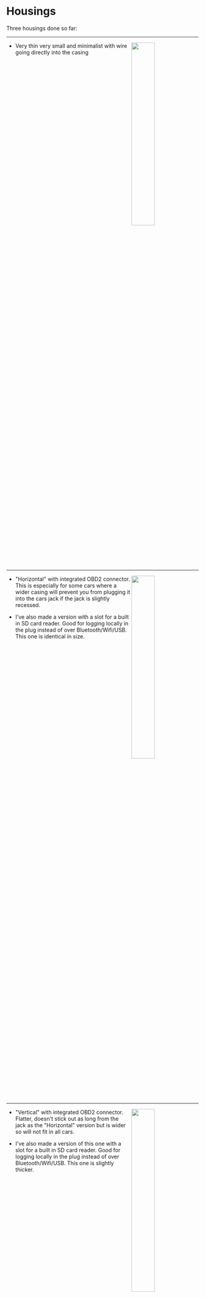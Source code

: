 # Housings

Three housings done so far:

<hr>
<img src=https://user-images.githubusercontent.com/32169384/138956907-5b824772-4a7d-4e6e-83ae-9dbffd630f16.jpg width=35% align=right>  
  
- Very thin very small and minimalist with wire going directly into the casing
<br clear=all>
<hr>
  
<img src=https://user-images.githubusercontent.com/32169384/142175879-03e20653-0231-47e1-94f6-b4317e00aabb.jpg width=35% align=right>  

- "Horizontal" with integrated OBD2 connector. This is especially for some cars where a wider casing will prevent you from plugging it into the cars jack if the jack is slightly recessed.  
  
- I've also made a version with a slot for a built in SD card reader. Good for logging locally in the plug instead of over Bluetooth/Wifi/USB. This one is identical in size.
<br clear=all>
<hr>

<img src=https://user-images.githubusercontent.com/32169384/143077864-54e38de2-3b4a-4f49-bef5-e98d03e61bf6.jpg  width=35% align=right>  

- "Vertical" with integrated OBD2 connector. Flatter, doesn't stick out as long from the jack as the "Horizontal" version but is wider so will not fit in all cars.  
  
- I've also made a version of this one with a slot for a built in SD card reader. Good for logging locally in the plug instead of over Bluetooth/Wifi/USB. This one is slightly thicker.
<br clear=all>
<hr>


# With an OBD2 connector

Housing with an OBD2 connector so you can plug it in to the car directly.  

![4](https://user-images.githubusercontent.com/32169384/140327702-404299cf-1bcb-4222-90e2-c371de580c0e.jpg)

![142067937-3678866e-b6aa-4547-876a-56e76185f119](https://user-images.githubusercontent.com/32169384/142175879-03e20653-0231-47e1-94f6-b4317e00aabb.jpg)

![transparent-case-1](https://user-images.githubusercontent.com/32169384/140562989-ef19db84-efe9-4cef-b11b-e821bd927e71.jpg)

![transparent-case-2](https://user-images.githubusercontent.com/32169384/140562995-4514f3ca-1906-4697-8e62-0634e4d86257.jpg)

# Minimalist small and flat

![small-housing(0)](https://user-images.githubusercontent.com/32169384/138956886-f83ddebf-1960-4e5f-990a-a6d5ac4cba14.jpg)

![small-housing(1)](https://user-images.githubusercontent.com/32169384/138956907-5b824772-4a7d-4e6e-83ae-9dbffd630f16.jpg)

![small-housing(3)](https://user-images.githubusercontent.com/32169384/138956928-8b44a92c-3336-4f66-8bfb-3b2ae9432360.jpg)

![small-housing(2)](https://user-images.githubusercontent.com/32169384/138956945-97b0403a-e5a8-471f-bc6c-01ba239a281d.jpg)

![138956907-5b824772-4a7d-4e6e-83ae-9dbffd630f16](https://user-images.githubusercontent.com/32169384/143060877-c0aed2a2-6649-4952-a975-7c262e33fbed.jpg)
